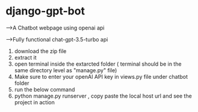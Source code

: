 # django-gpt-bot
-->A Chatbot webpage using openai api

-->Fully functional chat-gpt-3.5-turbo api

1. download the zip file
2. extract it 
3. open terminal inside the extarcted folder ( terminal should be in the same directory level as "manage.py" file)
4. Make sure to enter your openAI API key in views.py file under chatbot folder
5. run the below command
6. python manage.py runserver , copy paste the local host url and see the project in action
